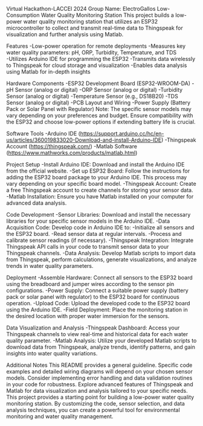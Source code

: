 Virtual Hackathon-LACCEI 2024
Group Name: ElectroGallos
Low-Consumption Water Quality Monitoring Station
This project builds a low-power water quality monitoring station that utilizes an ESP32 microcontroller to collect and transmit real-time data to Thingspeak for visualization and further analysis using Matlab.

Features
  -Low-power operation for remote deployments
  -Measures key water quality parameters: pH, ORP, Turbidity, Temperature, and TDS  
  -Utilizes Arduino IDE for programming the ESP32
  -Transmits data wirelessly to Thingspeak for cloud storage and visualization
  -Enables data analysis using Matlab for in-depth insights

Hardware Components
  -ESP32 Development Board (ESP32­-WROOM­-DA)
  -pH Sensor (analog or digital)
  -ORP Sensor (analog or digital)
  -Turbidity Sensor (analog or digital)
  -Temperature Sensor (e.g., DS18B20)
  -TDS Sensor (analog or digital)
  -PCB Layout and Wiring
  -Power Supply (Battery Pack or Solar Panel with Regulator)
Note: The specific sensor models may vary depending on your preferences and budget. Ensure compatibility with the ESP32 and choose low-power options if extending battery life is crucial.

Software Tools
  -Arduino IDE (https://support.arduino.cc/hc/en-us/articles/360019833020-Download-and-install-Arduino-IDE)
  -Thingspeak Account (https://thingspeak.com/)
  -Matlab Software (https://www.mathworks.com/products/matlab.html)

Project Setup
  -Install Arduino IDE: Download and install the Arduino IDE from the official website.
  -Set up ESP32 Board: Follow the instructions for adding the ESP32 board package to your Arduino IDE. This process may vary depending on your specific board model.
  -Thingspeak Account: Create a free Thingspeak account to create channels for storing your sensor data.
  -Matlab Installation: Ensure you have Matlab installed on your computer for advanced data analysis.

Code Development
  -Sensor Libraries: Download and install the necessary libraries for your specific sensor models in the Arduino IDE.
  -Data Acquisition Code: Develop code in Arduino IDE to:
  -Initialize all sensors and the ESP32 board.
  -Read sensor data at regular intervals.
  -Process and calibrate sensor readings (if necessary).
  -Thingspeak Integration: Integrate Thingspeak API calls in your code to transmit sensor data to your Thingspeak channels.
  -Data Analysis: Develop Matlab scripts to import data from Thingspeak, perform calculations, generate visualizations, and analyze trends in water quality parameters.

Deployment
  -Assemble Hardware: Connect all sensors to the ESP32 board using the breadboard and jumper wires according to the sensor pin configurations.
  -Power Supply: Connect a suitable power supply (battery pack or solar panel with regulator) to the ESP32 board for continuous operation.
  -Upload Code: Upload the developed code to the ESP32 board using the Arduino IDE.
  -Field Deployment: Place the monitoring station in the desired location with proper water immersion for the sensors.

Data Visualization and Analysis
  -Thingspeak Dashboard: Access your Thingspeak channels to view real-time and historical data for each water quality parameter.
  -Matlab Analysis: Utilize your developed Matlab scripts to download data from Thingspeak, analyze trends, identify patterns, and gain insights into water quality variations.

Additional Notes
This README provides a general guideline. Specific code examples and detailed wiring diagrams will depend on your chosen sensor models.
Consider implementing error handling and data validation routines in your code for robustness.
Explore advanced features of Thingspeak and Matlab for data visualization and analysis tailored to your specific needs.
This project provides a starting point for building a low-power water quality monitoring station. By customizing the code, sensor selection, and data analysis techniques, you can create a powerful tool for environmental monitoring and water quality management.

